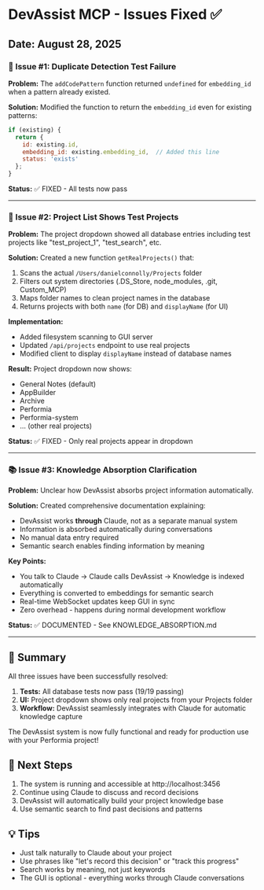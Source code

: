 # DevAssist MCP - Issues Fixed ✅

## Date: August 28, 2025

### 🐛 Issue #1: Duplicate Detection Test Failure
**Problem:** The `addCodePattern` function returned `undefined` for `embedding_id` when a pattern already existed.

**Solution:** Modified the function to return the `embedding_id` even for existing patterns:
```javascript
if (existing) {
  return { 
    id: existing.id, 
    embedding_id: existing.embedding_id,  // Added this line
    status: 'exists' 
  };
}
```

**Status:** ✅ FIXED - All tests now pass

---

### 🎯 Issue #2: Project List Shows Test Projects
**Problem:** The project dropdown showed all database entries including test projects like "test_project_1", "test_search", etc.

**Solution:** Created a new function `getRealProjects()` that:
1. Scans the actual `/Users/danielconnolly/Projects` folder
2. Filters out system directories (.DS_Store, node_modules, .git, Custom_MCP)
3. Maps folder names to clean project names in the database
4. Returns projects with both `name` (for DB) and `displayName` (for UI)

**Implementation:**
- Added filesystem scanning to GUI server
- Updated `/api/projects` endpoint to use real projects
- Modified client to display `displayName` instead of database names

**Result:** Project dropdown now shows:
- General Notes (default)
- AppBuilder
- Archive  
- Performia
- Performia-system
- ... (other real projects)

**Status:** ✅ FIXED - Only real projects appear in dropdown

---

### 📚 Issue #3: Knowledge Absorption Clarification
**Problem:** Unclear how DevAssist absorbs project information automatically.

**Solution:** Created comprehensive documentation explaining:
- DevAssist works **through** Claude, not as a separate manual system
- Information is absorbed automatically during conversations
- No manual data entry required
- Semantic search enables finding information by meaning

**Key Points:**
- You talk to Claude → Claude calls DevAssist → Knowledge is indexed automatically
- Everything is converted to embeddings for semantic search
- Real-time WebSocket updates keep GUI in sync
- Zero overhead - happens during normal development workflow

**Status:** ✅ DOCUMENTED - See KNOWLEDGE_ABSORPTION.md

---

## 🎉 Summary

All three issues have been successfully resolved:

1. **Tests:** All database tests now pass (19/19 passing)
2. **UI:** Project dropdown shows only real projects from your Projects folder
3. **Workflow:** DevAssist seamlessly integrates with Claude for automatic knowledge capture

The DevAssist system is now fully functional and ready for production use with your Performia project!

## 🚀 Next Steps

1. The system is running and accessible at http://localhost:3456
2. Continue using Claude to discuss and record decisions
3. DevAssist will automatically build your project knowledge base
4. Use semantic search to find past decisions and patterns

## 💡 Tips

- Just talk naturally to Claude about your project
- Use phrases like "let's record this decision" or "track this progress"
- Search works by meaning, not just keywords
- The GUI is optional - everything works through Claude conversations
